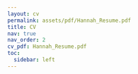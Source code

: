 ```yaml
---
layout: cv
permalink: assets/pdf/Hannah_Resume.pdf
title: CV
nav: true
nav_order: 2
cv_pdf: Hannah_Resume.pdf
toc:
  sidebar: left
---
```

